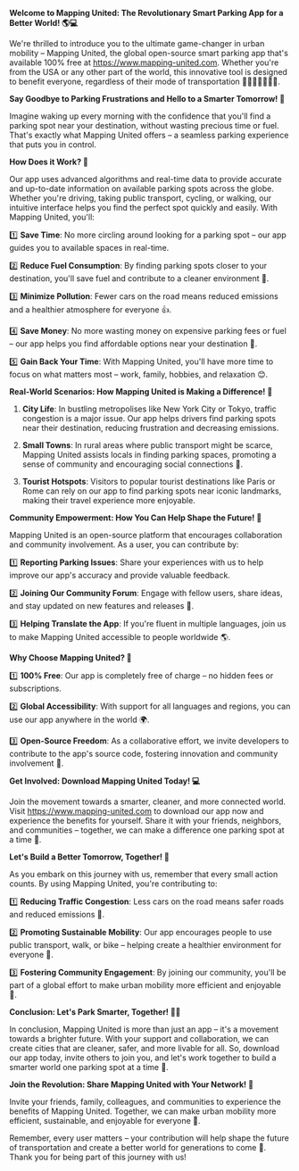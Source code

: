 **Welcome to Mapping United: The Revolutionary Smart Parking App for a Better World! 🌎💻**

We're thrilled to introduce you to the ultimate game-changer in urban mobility – Mapping United, the global open-source smart parking app that's available 100% free at https://www.mapping-united.com. Whether you're from the USA or any other part of the world, this innovative tool is designed to benefit everyone, regardless of their mode of transportation 🚗🚌🚂🚴‍♀️🚶‍♂️.

**Say Goodbye to Parking Frustrations and Hello to a Smarter Tomorrow! 🌟**

Imagine waking up every morning with the confidence that you'll find a parking spot near your destination, without wasting precious time or fuel. That's exactly what Mapping United offers – a seamless parking experience that puts you in control.

**How Does it Work? 🤔**

Our app uses advanced algorithms and real-time data to provide accurate and up-to-date information on available parking spots across the globe. Whether you're driving, taking public transport, cycling, or walking, our intuitive interface helps you find the perfect spot quickly and easily. With Mapping United, you'll:

1️⃣ **Save Time**: No more circling around looking for a parking spot – our app guides you to available spaces in real-time.

2️⃣ **Reduce Fuel Consumption**: By finding parking spots closer to your destination, you'll save fuel and contribute to a cleaner environment 🌿.

3️⃣ **Minimize Pollution**: Fewer cars on the road means reduced emissions and a healthier atmosphere for everyone 👍.

4️⃣ **Save Money**: No more wasting money on expensive parking fees or fuel – our app helps you find affordable options near your destination 💸.

5️⃣ **Gain Back Your Time**: With Mapping United, you'll have more time to focus on what matters most – work, family, hobbies, and relaxation 😊.

**Real-World Scenarios: How Mapping United is Making a Difference! 🌈**

1. **City Life**: In bustling metropolises like New York City or Tokyo, traffic congestion is a major issue. Our app helps drivers find parking spots near their destination, reducing frustration and decreasing emissions.

2. **Small Towns**: In rural areas where public transport might be scarce, Mapping United assists locals in finding parking spaces, promoting a sense of community and encouraging social connections 🌟.

3. **Tourist Hotspots**: Visitors to popular tourist destinations like Paris or Rome can rely on our app to find parking spots near iconic landmarks, making their travel experience more enjoyable.

**Community Empowerment: How You Can Help Shape the Future! 👥**

Mapping United is an open-source platform that encourages collaboration and community involvement. As a user, you can contribute by:

1️⃣ **Reporting Parking Issues**: Share your experiences with us to help improve our app's accuracy and provide valuable feedback.

2️⃣ **Joining Our Community Forum**: Engage with fellow users, share ideas, and stay updated on new features and releases 🤝.

3️⃣ **Helping Translate the App**: If you're fluent in multiple languages, join us to make Mapping United accessible to people worldwide 🌎.

**Why Choose Mapping United? 🤔**

1️⃣ **100% Free**: Our app is completely free of charge – no hidden fees or subscriptions.

2️⃣ **Global Accessibility**: With support for all languages and regions, you can use our app anywhere in the world 🌍.

3️⃣ **Open-Source Freedom**: As a collaborative effort, we invite developers to contribute to the app's source code, fostering innovation and community involvement 🔧.

**Get Involved: Download Mapping United Today! 💻**

Join the movement towards a smarter, cleaner, and more connected world. Visit https://www.mapping-united.com to download our app now and experience the benefits for yourself. Share it with your friends, neighbors, and communities – together, we can make a difference one parking spot at a time 🌈.

**Let's Build a Better Tomorrow, Together! 🌟**

As you embark on this journey with us, remember that every small action counts. By using Mapping United, you're contributing to:

1️⃣ **Reducing Traffic Congestion**: Less cars on the road means safer roads and reduced emissions 🚗.

2️⃣ **Promoting Sustainable Mobility**: Our app encourages people to use public transport, walk, or bike – helping create a healthier environment for everyone 🌿.

3️⃣ **Fostering Community Engagement**: By joining our community, you'll be part of a global effort to make urban mobility more efficient and enjoyable 👥.

**Conclusion: Let's Park Smarter, Together! 🚗💡**

In conclusion, Mapping United is more than just an app – it's a movement towards a brighter future. With your support and collaboration, we can create cities that are cleaner, safer, and more livable for all. So, download our app today, invite others to join you, and let's work together to build a smarter world one parking spot at a time 🌟.

**Join the Revolution: Share Mapping United with Your Network! 📣**

Invite your friends, family, colleagues, and communities to experience the benefits of Mapping United. Together, we can make urban mobility more efficient, sustainable, and enjoyable for everyone 🌈.

Remember, every user matters – your contribution will help shape the future of transportation and create a better world for generations to come 🌟. Thank you for being part of this journey with us!
